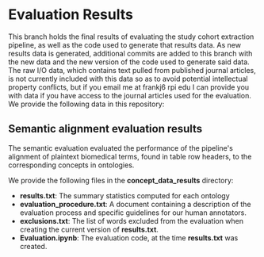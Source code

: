 # Evaluation Results

This branch holds the final results of evaluating the study cohort extraction pipeline, as well as the code used to generate that results data. As new results data is generated, additional commits are added to this branch with the new data and the new version of the code used to generate said data. The raw I/O data, which contains text pulled from published journal articles, is not currently included with this data so as to avoid potential intellectual property conflicts, but if you email me at frankj6 <at> rpi <dot> edu I can provide you with data if you have access to the journal articles used for the evaluation. We provide the following data in this repository:

## Semantic alignment evaluation results

The semantic evaluation evaluated the performance of the pipeline's alignment of plaintext biomedical terms, found in table row headers, to the corresponding concepts in ontologies. 

We provide the following files in the **concept_data_results** directory:
- **results.txt**: The summary statistics computed for each ontology
- **evaluation_procedure.txt**: A document containing a description of the evaluation process and specific guidelines for our human annotators.
- **exclusions.txt**: The list of words excluded from the evaluation when creating the current version of **results.txt**.
- **Evaluation.ipynb**: The evaluation code, at the time **results.txt** was created.
